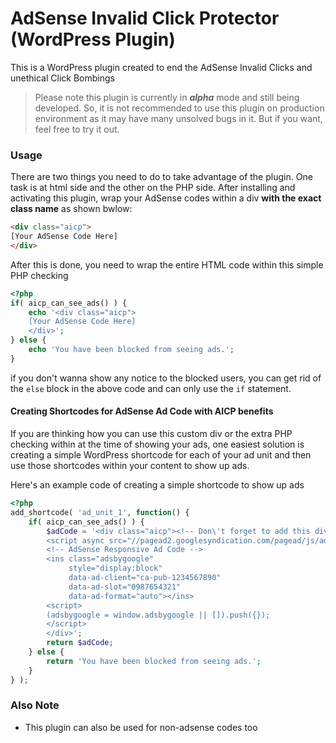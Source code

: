 # AdSense Invalid Click Protector (WordPress Plugin)
This is a WordPress plugin created to end the AdSense Invalid Clicks and unethical Click Bombings 

> Please note this plugin is currently in **_alpha_** mode and still being developed. So, it is not recommended to use this plugin on production environment as it may have many unsolved bugs in it. But if you want, feel free to try it out.

### Usage
There are two things you need to do to take advantage of the plugin. One task is at html side and the other on the PHP side. After installing and activating this plugin, wrap your AdSense codes within a div **with the exact class name** as shown bwlow:

```html
<div class="aicp">
[Your AdSense Code Here]
</div>
```
After this is done, you need to wrap the entire HTML code within this simple PHP checking

```php
<?php
if( aicp_can_see_ads() ) {
	echo '<div class="aicp">
	[Your AdSense Code Here]
	</div>';
} else {
	echo 'You have been blocked from seeing ads.';
}
```

if you don't wanna show any notice to the blocked users, you can get rid of the `else` block in the above code and can only use the `if` statement.


#### Creating Shortcodes for AdSense Ad Code with AICP benefits
If you are thinking how you can use this custom div or the extra PHP checking within at the time of showing your ads, one easiest solution is creating a simple WordPress shortcode for each of your ad unit and then use those shortcodes within your content to show up ads.

Here's an example code of creating a simple shortcode to show up ads

```php
<?php
add_shortcode( 'ad_unit_1', function() {
	if( aicp_can_see_ads() ) {
		$adCode = '<div class="aicp"><!-- Don\'t forget to add this div with aicp class -->
		<script async src="//pagead2.googlesyndication.com/pagead/js/adsbygoogle.js"></script>
		<!-- AdSense Responsive Ad Code -->
		<ins class="adsbygoogle"
		     style="display:block"
		     data-ad-client="ca-pub-1234567890"
		     data-ad-slot="0987654321"
		     data-ad-format="auto"></ins>
		<script>
		(adsbygoogle = window.adsbygoogle || []).push({});
		</script>
		</div>';
		return $adCode;
	} else {
		return 'You have been blocked from seeing ads.';
	}
} );
```
### Also Note
* This plugin can also be used for non-adsense codes too